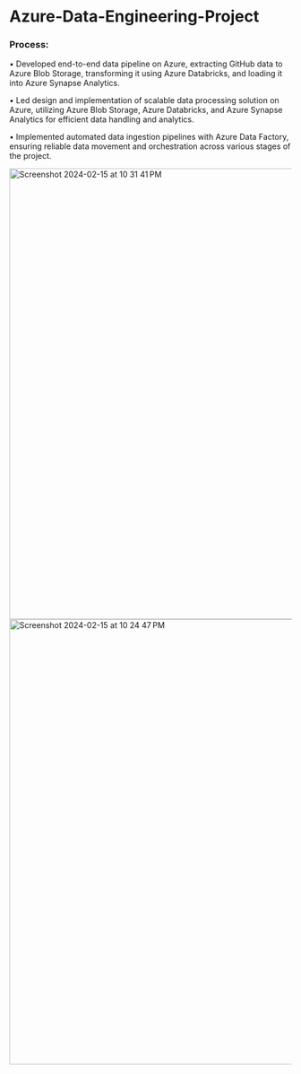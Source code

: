 # Azure-Data-Engineering-Project

### Process:

•	Developed end-to-end data pipeline on Azure, extracting GitHub data to Azure Blob Storage, transforming it using Azure Databricks, and loading it into Azure Synapse Analytics.

•	Led design and implementation of scalable data processing solution on Azure, utilizing Azure Blob Storage, Azure Databricks, and Azure Synapse Analytics for efficient data handling and analytics.

• Implemented automated data ingestion pipelines with Azure Data Factory, ensuring reliable data movement and orchestration across various stages of the project.

<img width="804" alt="Screenshot 2024-02-15 at 10 31 41 PM" src="https://github.com/jasumonga17/Azure-Data-Engineering-Project/assets/76562774/4c2c069f-dfc1-4bd9-9eb3-8278eb2d626a">


<img width="794" alt="Screenshot 2024-02-15 at 10 24 47 PM" src="https://github.com/jasumonga17/Azure-Data-Engineering-Project/assets/76562774/93b5f525-d303-4d70-89ed-39de182fdf08">




